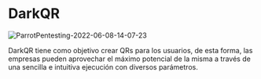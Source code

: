 # DarkQR

![ParrotPentesting-2022-06-08-14-07-23](https://user-images.githubusercontent.com/92258683/172612701-ab9a132d-2079-46fa-8664-ca0166648abf.png)


DarkQR tiene como objetivo crear QRs para los usuarios, de esta forma, las empresas pueden aprovechar el máximo potencial de la misma a través de una sencilla e intuitiva ejecución con diversos parámetros.
